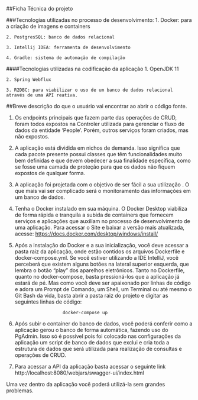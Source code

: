 ##Ficha Técnica do projeto

###Tecnologias utilizadas no processo de desenvolvimento:
    1. Docker: para a criação de imagens e containers

    2. PostgresSQL: banco de dados relacional

    3. Intellij IDEA: ferramenta de desenvolvimento

    4. Gradle: sistema de automação de compilação
    
####Tecnologias utilizadas na codificação da aplicação
    1. OpenJDK 11

    2. Spring Webflux

    3. R2DBC: para viabilizar o uso de um banco de dados relacional através de uma API reativa.

##Breve descrição do que o usuário vai encontrar ao abrir o código fonte.


1. Os endpoints principais que fazem parte das operações de CRUD, foram todos expostos na Controler utilizada para gerenciar o fluxo de dados da entidade ‘People’. Porém, outros serviços foram criados, mas não expostos.


2. A aplicação está dividida em nichos de demanda. Isso significa que cada pacote presente possui classes que têm funcionalidades muito bem definidas e que devem obedecer a sua finalidade específica, como se fosse uma camada de proteção para que os dados não fiquem expostos de qualquer forma.


3. A aplicação foi projetada com o objetivo de ser fácil a  sua utilização . O que mais vai ser complicado será o monitoramento das informações em um banco de dados.


4. Tenha o Docker instalado em sua máquina. O Docker Desktop viabiliza de forma rápida e tranquila a subida de containers que fornecem serviços e aplicações que auxiliam no processo de desenvolvimento de uma aplicação. Para acessar o Site e baixar a versão mais atualizada, acesse:      https://docs.docker.com/desktop/windows/install/


5. Após a instalação do Docker e a sua inicialização, você deve acessar a pasta raiz da aplicação, onde estão contidos os arquivos Dockerfile e docker-compose.yml. Se você estiver utilizando a IDE IntelliJ, você perceberá que existem alguns botões na lateral superior esquerda, que lembra o botão “play” dos aparelhos eletrônicos. Tanto no Dockerfile, quanto no docker-compose, basta pressioná-los que a aplicação já estará de pé. Mas como você deve ser apaixonado por linhas de código e adora um Prompt de Comando, um Shell, um Terminal ou até mesmo o Git Bash da vida, basta abrir a pasta raiz do projeto e digitar as seguintes linhas de código:


                         docker-compose up 


7. Após subir o container do banco de dados, você poderá conferir como a aplicação gerou o banco de forma automática, fazendo uso do PgAdmin.
Isso só é possível pois foi colocado nas configurações da aplicação um script de banco de dados que exclui e cria toda a estrutura de dados que será utilizada para realização de consultas e operações de CRUD.

8. Para acessar a API da aplicação basta acessar o seguinte link
http://localhost:8080/webjars/swagger-ui/index.html

Uma vez dentro da aplicação você poderá utilizá-la sem grandes problemas.
 
